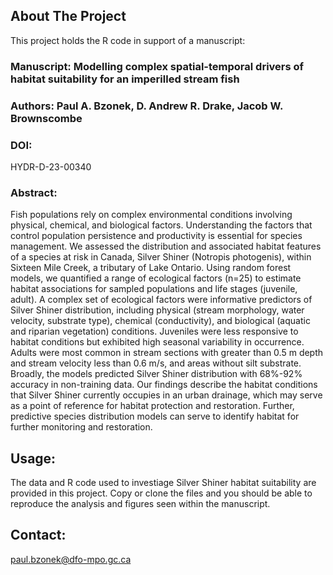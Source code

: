 <!-- ABOUT THE PROJECT -->
## About The Project
This project holds the R code in support of a manuscript:

### Manuscript: Modelling complex spatial-temporal drivers of habitat suitability for an imperilled stream fish
### Authors: Paul A. Bzonek, D. Andrew R. Drake, Jacob W. Brownscombe
### DOI: 
HYDR-D-23-00340
### Abstract: 
Fish populations rely on complex environmental conditions involving physical, chemical, and biological factors. Understanding the factors that control population persistence and productivity is essential for species management. We assessed the distribution and associated habitat features of a species at risk in Canada, Silver Shiner (Notropis photogenis), within Sixteen Mile Creek, a tributary of Lake Ontario. Using random forest models, we quantified a range of ecological factors (n=25) to estimate habitat associations for sampled populations and life stages (juvenile, adult). A complex set of ecological factors were informative predictors of Silver Shiner distribution, including physical (stream morphology, water velocity, substrate type), chemical (conductivity), and biological (aquatic and riparian vegetation) conditions. Juveniles were less responsive to habitat conditions but exhibited high seasonal variability in occurrence. Adults were most common in stream sections with greater than 0.5 m depth and stream velocity less than 0.6 m/s, and areas without silt substrate. Broadly, the models predicted Silver Shiner distribution with 68%-92% accuracy in non-training data. Our findings describe the habitat conditions that Silver Shiner currently occupies in an urban drainage, which may serve as a point of reference for habitat protection and restoration. Further, predictive species distribution models can serve to identify habitat for further monitoring and restoration.

## Usage:
The data and R code used to investiage Silver Shiner habitat suitability are provided in this project. Copy or clone the files and you should be able to reproduce the analysis and figures seen within the manuscript.
## Contact:
paul.bzonek@dfo-mpo.gc.ca
